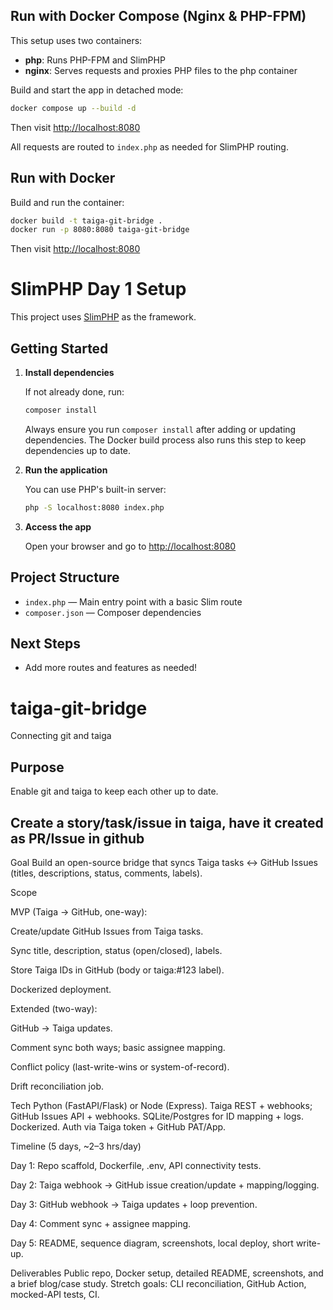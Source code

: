 ## Run with Docker Compose (Nginx & PHP-FPM)

This setup uses two containers:
- **php**: Runs PHP-FPM and SlimPHP
- **nginx**: Serves requests and proxies PHP files to the php container

Build and start the app in detached mode:

```bash
docker compose up --build -d
```

Then visit [http://localhost:8080](http://localhost:8080)

All requests are routed to `index.php` as needed for SlimPHP routing.
## Run with Docker

Build and run the container:

```bash
docker build -t taiga-git-bridge .
docker run -p 8080:8080 taiga-git-bridge
```

Then visit [http://localhost:8080](http://localhost:8080)
# SlimPHP Day 1 Setup

This project uses [SlimPHP](https://www.slimframework.com/) as the framework.

## Getting Started

1. **Install dependencies**

	If not already done, run:
	```bash
	composer install
	```
	Always ensure you run `composer install` after adding or updating dependencies. The Docker build process also runs this step to keep dependencies up to date.

2. **Run the application**

	You can use PHP's built-in server:
	```bash
	php -S localhost:8080 index.php
	```

3. **Access the app**

	Open your browser and go to [http://localhost:8080](http://localhost:8080)

## Project Structure

- `index.php` — Main entry point with a basic Slim route
- `composer.json` — Composer dependencies

## Next Steps
- Add more routes and features as needed!
# taiga-git-bridge
Connecting git and taiga

## Purpose

Enable git and taiga to keep each other up to date.

## Create a story/task/issue in taiga, have it created as PR/Issue in github

Goal Build an open-source bridge that syncs Taiga tasks ↔ GitHub Issues (titles, descriptions, status, comments, labels).

Scope

MVP (Taiga → GitHub, one-way):

Create/update GitHub Issues from Taiga tasks.

Sync title, description, status (open/closed), labels.

Store Taiga IDs in GitHub (body or taiga:#123 label).

Dockerized deployment.


Extended (two-way):

GitHub → Taiga updates.

Comment sync both ways; basic assignee mapping.

Conflict policy (last-write-wins or system-of-record).

Drift reconciliation job.



Tech Python (FastAPI/Flask) or Node (Express). Taiga REST + webhooks; GitHub Issues API + webhooks. SQLite/Postgres for ID mapping + logs. Dockerized. Auth via Taiga token + GitHub PAT/App.

Timeline (5 days, ~2–3 hrs/day)

Day 1: Repo scaffold, Dockerfile, .env, API connectivity tests.

Day 2: Taiga webhook → GitHub issue creation/update + mapping/logging.

Day 3: GitHub webhook → Taiga updates + loop prevention.

Day 4: Comment sync + assignee mapping.

Day 5: README, sequence diagram, screenshots, local deploy, short write-up.


Deliverables Public repo, Docker setup, detailed README, screenshots, and a brief blog/case study. Stretch goals: CLI reconciliation, GitHub Action, mocked-API tests, CI.

